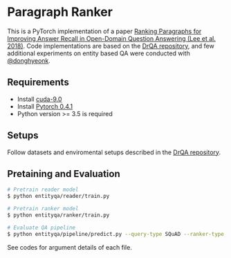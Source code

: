 # Paragraph Ranker
This is a PyTorch implementation of a paper [Ranking Paragraphs for Improving Answer Recall in Open-Domain Question Answering (Lee et al. 2018)](https://arxiv.org/). Code implementations are based on the [DrQA repository](https://github.com/facebookresearch/DrQA), and few additional experiments on entity based QA were conducted with [@donghyeonk](https://github.com/donghyeonk).

## Requirements
- Install [cuda-9.0](https://developer.nvidia.com/cuda-90-download-archive)
- Install [Pytorch 0.4.1](https://pytorch.org/)
- Python version >= 3.5 is required

## Setups
Follow datasets and enviromental setups described in the [DrQA repository](https://github.com/facebookresearch/DrQA).

## Pretaining and Evaluation
```bash
# Pretrain reader model
$ python entityqa/reader/train.py

# Pretrain ranker model
$ python entityqa/ranker/train.py

# Evaluate QA pipeline
$ python entityqa/pipeline/predict.py --query-type SQuAD --ranker-type default --reader-type default
```
See codes for argument details of each file.
